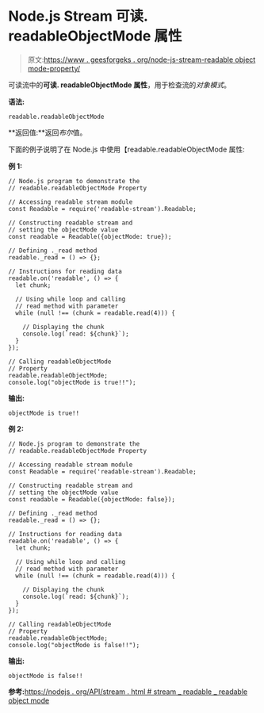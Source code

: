 # Node.js Stream 可读. readableObjectMode 属性

> 原文:[https://www . geesforgeks . org/node-js-stream-readable object mode-property/](https://www.geeksforgeeks.org/node-js-stream-readable-readableobjectmode-property/)

可读流中的**可读. readableObjectMode 属性**，用于检查流的*对象模式*。

**语法:**

```
readable.readableObjectMode
```

**返回值:**返回*布尔*值。

下面的例子说明了在 Node.js 中使用【readable.readableObjectMode 属性:

**例 1:**

```
// Node.js program to demonstrate the     
// readable.readableObjectMode Property

// Accessing readable stream module
const Readable = require('readable-stream').Readable;

// Constructing readable stream and
// setting the objectMode value
const readable = Readable({objectMode: true});

// Defining ._read method
readable._read = () => {};

// Instructions for reading data
readable.on('readable', () => {
  let chunk;

  // Using while loop and calling
  // read method with parameter
  while (null !== (chunk = readable.read(4))) {

    // Displaying the chunk
    console.log(`read: ${chunk}`);
  }
});

// Calling readableObjectMode
// Property
readable.readableObjectMode;
console.log("objectMode is true!!");
```

**输出:**

```
objectMode is true!!

```

**例 2:**

```
// Node.js program to demonstrate the     
// readable.readableObjectMode Property

// Accessing readable stream module
const Readable = require('readable-stream').Readable;

// Constructing readable stream and
// setting the objectMode value
const readable = Readable({objectMode: false});

// Defining ._read method
readable._read = () => {};

// Instructions for reading data
readable.on('readable', () => {
  let chunk;

  // Using while loop and calling
  // read method with parameter
  while (null !== (chunk = readable.read(4))) {

    // Displaying the chunk
    console.log(`read: ${chunk}`);
  }
});

// Calling readableObjectMode
// Property
readable.readableObjectMode;
console.log("objectMode is false!!");
```

**输出:**

```
objectMode is false!!
```

**参考:**[https://nodejs . org/API/stream . html # stream _ readable _ readable object mode](https://nodejs.org/api/stream.html#stream_readable_readableobjectmode)